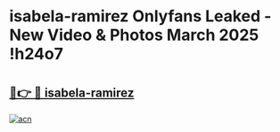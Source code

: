 # isabela-ramirez Onlyfans Leaked - New Video & Photos March 2025 !h24o7

# <h2><a href="https://0nnj0s.iuczelnia.edu.pl?title=isabela-ramirez&ref=h24o7">🔗👉 🔴 isabela-ramirez</a></h2>

[![acn](https://github.com/user-attachments/assets/0f9c940e-d8b0-45ae-aac7-cd30a18b3e1c)](https://0nnj0s.iuczelnia.edu.pl?title=isabela-ramirez&ref=h24o7)

